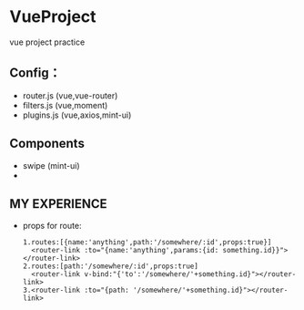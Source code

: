 # VueProject
vue project practice

## Config：
- router.js (vue,vue-router)
- filters.js (vue,moment)
- plugins.js (vue,axios,mint-ui)

## Components
- swipe (mint-ui)
- 


## MY EXPERIENCE
- props for route:
    ```
    1.routes:[{name:'anything',path:'/somewhere/:id',props:true}]
      <router-link :to="{name:'anything',params:{id: something.id}}"></router-link>
    2.routes:[path:'/somewhere/:id',props:true]
      <router-link v-bind:"{'to':'/somewhere/'+something.id}"></router-link>
    3.<router-link :to="{path: '/somewhere/'+something.id}"></router-link>
    ```